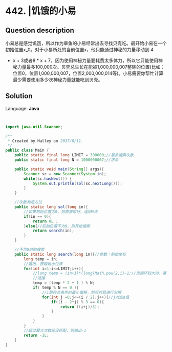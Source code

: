 # 442. |饥饿的小易

## Question description


小易总是感觉饥饿，所以作为章鱼的小易经常出去寻找贝壳吃。最开始小易在一个初始位置x_0。对于小易所处的当前位置x，他只能通过神秘的力量移动到 4
* x + 3或者8 * x + 7。因为使用神秘力量要耗费太多体力，所以它只能使用神秘力量最多100,000次。贝壳总生长在能被1,000,000,007整除的位置(比如：位置0，位置1,000,000,007，位置2,000,000,014等)。小易需要你帮忙计算最少需要使用多少次神秘力量就能吃到贝壳。


## Solution

Language: **Java**

```Java


import java.util.Scanner;

/**
 * Created by Halley on 2017/8/11.
 */
public class Main {
    public static final long LIMIT = 300000;//最多搜索次数
    public static final long N = 1000000007;//求余

    public static void main(String[] args){
        Scanner sc = new Scanner(System.in);
        while(sc.hasNext()) {
            System.out.println(sol(sc.nextLong()));
        }
    }

    //次数判定方法
    public static long sol(long in){
        //如果初始位置为0，则直接可行，返回0次
        if(in == 0){
            return 0L ;
        }else{//初始位置不为0，则开始搜索
            return search(in);
        }
    }

    //不为0时的搜索
    public static long search(long in){//参数：初始坐标
        long temp = in;
        //遍历，获取最小位移
        for(int i=1;i<=LIMIT;i++){
            //long temp = (in+1)*(long)Math.pow(2,i)-1;//当循环较大时，幂次太高，数字超出范围，报错
            //递推
            temp = (temp * 2 + 1 ) % N;
            if( temp % N == 0 ){
                //i是符合条件的最小偏移，然后对其进行分解
                for(int j =0;j<=(i / 2);j++){//j对应a值
                    if((i - 2*j) % 3 == 0){
                        return ((i+j)/3);
                    }
                }
            }
        }
        //超过最大次数还没匹配，则输出-1
        return -1L;
    }
}
```


